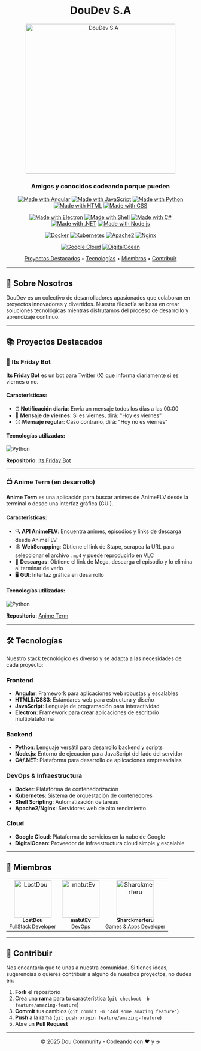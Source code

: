 # <div align="center">DouDev S.A</div>

<div align="center">
  <a href="https://github.com/DouDev-SA">
    <img src="https://github.com/user-attachments/assets/3490f5ba-10ff-472d-8934-aa7c73cbccee" alt="DouDev S.A" width="400">
  </a>
  <br>
  <h3>Amigos y conocidos codeando porque pueden</h3>
</div>

<div align="center">
  
  [![Made with Angular](https://img.shields.io/badge/Angular-DD0031?style=for-the-badge&logo=angular&logoColor=white)](https://angular.io/)
  [![Made with JavaScript](https://img.shields.io/badge/JavaScript-F7DF1E?style=for-the-badge&logo=javascript&logoColor=black)](https://developer.mozilla.org/en-US/docs/Web/JavaScript)
  [![Made with Python](https://img.shields.io/badge/Python-3776AB?style=for-the-badge&logo=python&logoColor=white)](https://www.python.org/)
  [![Made with HTML](https://img.shields.io/badge/HTML5-E34F26?style=for-the-badge&logo=html5&logoColor=white)](https://developer.mozilla.org/en-US/docs/Web/HTML)
  [![Made with CSS](https://img.shields.io/badge/CSS3-1572B6?style=for-the-badge&logo=css3&logoColor=white)](https://developer.mozilla.org/en-US/docs/Web/CSS)
  
  [![Made with Electron](https://img.shields.io/badge/Electron-47848F?style=for-the-badge&logo=electron&logoColor=white)](https://www.electronjs.org/)
  [![Made with Shell](https://img.shields.io/badge/Shell_Script-121011?style=for-the-badge&logo=gnu-bash&logoColor=white)](https://www.gnu.org/software/bash/)
  [![Made with C#](https://img.shields.io/badge/C%23-239120?style=for-the-badge&logo=c-sharp&logoColor=white)](https://docs.microsoft.com/en-us/dotnet/csharp/)
  [![Made with .NET](https://img.shields.io/badge/.NET-5C2D91?style=for-the-badge&logo=.net&logoColor=white)](https://dotnet.microsoft.com/)
  [![Made with Node.js](https://img.shields.io/badge/Node.js-43853D?style=for-the-badge&logo=node.js&logoColor=white)](https://nodejs.org/)
  
  [![Docker](https://img.shields.io/badge/Docker-2496ED?style=for-the-badge&logo=docker&logoColor=white)](https://www.docker.com/)
  [![Kubernetes](https://img.shields.io/badge/Kubernetes-326CE5?style=for-the-badge&logo=kubernetes&logoColor=white)](https://kubernetes.io/)
  [![Apache2](https://img.shields.io/badge/Apache-D22128?style=for-the-badge&logo=apache&logoColor=white)](https://httpd.apache.org/)
  [![Nginx](https://img.shields.io/badge/Nginx-009639?style=for-the-badge&logo=nginx&logoColor=white)](https://nginx.org/)
  
  [![Google Cloud](https://img.shields.io/badge/Google_Cloud-4285F4?style=for-the-badge&logo=google-cloud&logoColor=white)](https://cloud.google.com/)
  [![DigitalOcean](https://img.shields.io/badge/DigitalOcean-0080FF?style=for-the-badge&logo=digitalocean&logoColor=white)](https://www.digitalocean.com/)

</div>

<p align="center">
  <a href="#proyectos-destacados">Proyectos Destacados</a> •
  <a href="#tecnologías">Tecnologías</a> •
  <a href="#miembros">Miembros</a> •
  <a href="#contribuir">Contribuir</a>
</p>

---

## 📌 Sobre Nosotros

DouDev es un colectivo de desarrolladores apasionados que colaboran en proyectos innovadores y divertidos. Nuestra filosofía se basa en crear soluciones tecnológicas mientras disfrutamos del proceso de desarrollo y aprendizaje continuo.

---

## 📚 Proyectos Destacados

### 🤖 Its Friday Bot

**Its Friday Bot** es un bot para Twitter (X) que informa diariamente si es viernes o no.

#### Características:

- ⏰ **Notificación diaria**: Envía un mensaje todos los días a las 00:00
- 🎉 **Mensaje de viernes**: Si es viernes, dirá: "Hoy es viernes"
- 😔 **Mensaje regular**: Caso contrario, dirá: "Hoy no es viernes"

#### Tecnologías utilizadas:
![Python](https://img.shields.io/badge/Python-3776AB?style=flat-square&logo=python&logoColor=white)

**Repositorio**: [Its Friday Bot](https://github.com/DouDev-SA/Its_Friday_Bot)

---

### 📺 Anime Term (en desarrollo)

**Anime Term** es una aplicación para buscar animes de AnimeFLV desde la terminal o desde una interfaz gráfica (GUI).

#### Características:

- 🔍 **API AnimeFLV**: Encuentra animes, episodios y links de descarga desde AnimeFLV
- 🕸️ **WebScrapping**: Obtiene el link de Stape, scrapea la URL para seleccionar el archivo `.mp4` y puede reproducirlo en VLC
- 💾 **Descargas**: Obtiene el link de Mega, descarga el episodio y lo elimina al terminar de verlo
- 🖥️ **GUI**: Interfaz gráfica en desarrollo

#### Tecnologías utilizadas:
![Python](https://img.shields.io/badge/Python-3776AB?style=flat-square&logo=python&logoColor=white)

**Repositorio**: [Anime Term](https://github.com/DouDev-SA/term-anime)

---

## 🛠️ Tecnologías

Nuestro stack tecnológico es diverso y se adapta a las necesidades de cada proyecto:

### Frontend
- **Angular**: Framework para aplicaciones web robustas y escalables
- **HTML5/CSS3**: Estándares web para estructura y diseño
- **JavaScript**: Lenguaje de programación para interactividad
- **Electron**: Framework para crear aplicaciones de escritorio multiplataforma

### Backend
- **Python**: Lenguaje versátil para desarrollo backend y scripts
- **Node.js**: Entorno de ejecución para JavaScript del lado del servidor
- **C#/.NET**: Plataforma para desarrollo de aplicaciones empresariales

### DevOps & Infraestructura
- **Docker**: Plataforma de contenedorización
- **Kubernetes**: Sistema de orquestación de contenedores
- **Shell Scripting**: Automatización de tareas
- **Apache2/Nginx**: Servidores web de alto rendimiento

### Cloud
- **Google Cloud**: Plataforma de servicios en la nube de Google
- **DigitalOcean**: Proveedor de infraestructura cloud simple y escalable

---

## 👥 Miembros

<table>
  <tr>
    <td align="center">
      <a href="https://github.com/lostdou">
        <img src="https://avatars.githubusercontent.com/u/161231229?v=4" width="100px;" alt="LostDou"/>
        <br />
        <sub><b>LostDou</b></sub>
      </a>
      <br />
      <sub>FullStack Developer</sub>
    </td>
    <td align="center">
      <a href="https://github.com/matiasdante">
        <img src="https://avatars.githubusercontent.com/u/70301149?v=4&size=64" width="100px;" alt="matutEv"/>
        <br />
        <sub><b>matutEv</b></sub>
      </a>
      <br />
      <sub>DevOps</sub>
    </td>
    <td align="center">
      <a href="https://github.com/Shackmerferu">
        <img src="https://avatars.githubusercontent.com/u/91383228?v=4" width="100px;" alt="Sharckmerferu"/>
        <br />
        <sub><b>Sharckmerferu</b></sub>
      </a>
      <br />
      <sub>Games & Apps Developer</sub>
    </td>
  </tr>
</table>

---

## 🤝 Contribuir

Nos encantaría que te unas a nuestra comunidad. Si tienes ideas, sugerencias o quieres contribuir a alguno de nuestros proyectos, no dudes en:

1. **Fork** el repositorio
2. Crea una **rama** para tu característica (`git checkout -b feature/amazing-feature`)
3. **Commit** tus cambios (`git commit -m 'Add some amazing feature'`)
4. **Push** a la rama (`git push origin feature/amazing-feature`)
5. Abre un **Pull Request**

---

<div align="center">
  <p>© 2025 Dou Community - Codeando con ❤️ y ☕</p>
</div>
